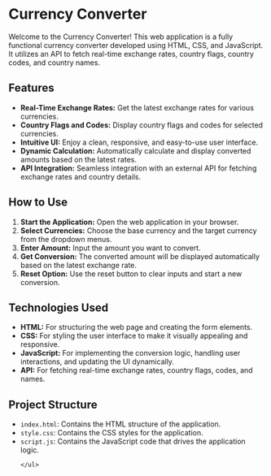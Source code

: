 <h1>Currency Converter</h1>
    <p>Welcome to the Currency Converter! This web application is a fully functional currency converter developed using HTML, CSS, and JavaScript. It utilizes an API to fetch real-time exchange rates, country flags, country codes, and country names.</p>
      <h2>Features</h2>
    <ul>
        <li><strong>Real-Time Exchange Rates:</strong> Get the latest exchange rates for various currencies.</li>
        <li><strong>Country Flags and Codes:</strong> Display country flags and codes for selected currencies.</li>
        <li><strong>Intuitive UI:</strong> Enjoy a clean, responsive, and easy-to-use user interface.</li>
        <li><strong>Dynamic Calculation:</strong> Automatically calculate and display converted amounts based on the latest rates.</li>
        <li><strong>API Integration:</strong> Seamless integration with an external API for fetching exchange rates and country details.</li>
    </ul>
     <h2>How to Use</h2>
    <ol>
        <li><strong>Start the Application:</strong> Open the web application in your browser.</li>
        <li><strong>Select Currencies:</strong> Choose the base currency and the target currency from the dropdown menus.</li>
        <li><strong>Enter Amount:</strong> Input the amount you want to convert.</li>
        <li><strong>Get Conversion:</strong> The converted amount will be displayed automatically based on the latest exchange rate.</li>
        <li><strong>Reset Option:</strong> Use the reset button to clear inputs and start a new conversion.</li>
    </ol>
      <h2>Technologies Used</h2>
    <ul>
        <li><strong>HTML:</strong> For structuring the web page and creating the form elements.</li>
        <li><strong>CSS:</strong> For styling the user interface to make it visually appealing and responsive.</li>
        <li><strong>JavaScript:</strong> For implementing the conversion logic, handling user interactions, and updating the UI dynamically.</li>
        <li><strong>API:</strong> For fetching real-time exchange rates, country flags, codes, and names.</li>
    </ul>
       <h2>Project Structure</h2>
    <ul>
        <li><code class="code">index.html</code>: Contains the HTML structure of the application.</li>
        <li><code class="code">style.css</code>: Contains the CSS styles for the application.</li>
        <li><code class="code">script.js</code>: Contains the JavaScript code that drives the application logic.</li>
       
    </ul>




  
   

  
 
